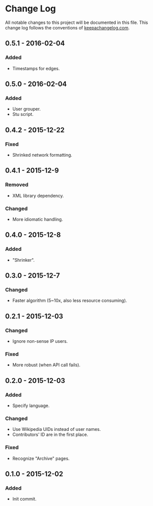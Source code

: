# Change Log
All notable changes to this project will be documented in this file. This change log follows the conventions of [keepachangelog.com](http://keepachangelog.com/).

## 0.5.1 - 2016-02-04
### Added
- Timestamps for edges.

## 0.5.0 - 2016-02-04
### Added
- User grouper.
- Stu script.

## 0.4.2 - 2015-12-22
### Fixed
- Shrinked network formatting.

## 0.4.1 - 2015-12-9
### Removed
- XML library dependency.

### Changed
- More idiomatic handling.

## 0.4.0 - 2015-12-8
### Added
- "Shrinker".

## 0.3.0 - 2015-12-7
### Changed
- Faster algorithm (5~10x, also less resource consuming).

## 0.2.1 - 2015-12-03
### Changed
- Ignore non-sense IP users.

### Fixed
- More robust (when API call fails).

## 0.2.0 - 2015-12-03
### Added
- Specify language.

### Changed
- Use Wikipedia UIDs instead of user names.
- Contributors' ID are in the first place.

### Fixed
- Recognize "Archive" pages.

## 0.1.0 - 2015-12-02
### Added
- Init commit.
